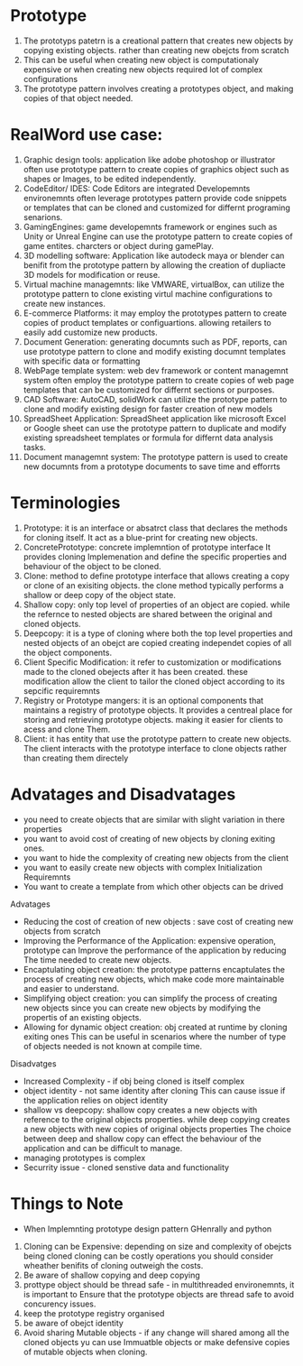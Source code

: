 # Prototype

1. The prototyps patetrn is a creational pattern that creates new objects
   by copying existing objects. rather than creating new obejcts from scratch
2. This can be useful when creating new object is computationaly expensive
   or when creating new objects required lot of complex configurations
3. The prototype pattern involves creating a prototypes object, and making
   copies of that object needed.

# RealWord use case:

1. Graphic design tools: application like adobe photoshop or illustrator often use
   prototype pattern to create copies of graphics object such as shapes or Images,
   to be edited independently.
2. CodeEditor/ IDES: Code Editors are integrated Developemnts environemnts often leverage
   prototypes pattern provide code snippets or templates that can be cloned and customized
   for differnt programing senarions.
3. GamingEngines: game developemnts framework or engines such as Unity or Unreal Engine
   can use the prototype pattern to create copies of game entites. charcters or object
   during gamePlay.
4. 3D modelling software: Application like autodeck maya or blender can benifit from
   the prototype pattern by allowing the creation of dupliacte 3D models for modification
   or reuse.
5. Virtual machine managemnts: like VMWARE, virtualBox, can utilize the prototype pattern
   to clone existing virtul machine configurations to create new instances.
6. E-commerce Platforms: it may employ the prototypes pattern to create copies of product
   templates or configuartions. allowing retailers to easily add customize new products.
7. Document Generation: generating documnts such as PDF, reports, can use prototype
   pattern to clone and modify existing documnt templates with specific data or formatting
8. WebPage template system: web dev framework or content managemnt system often employ
   the prototype pattern to create copies of web page templates that can be customized
   for differnt sections or purposes.
9. CAD Software: AutoCAD, solidWork can utilize the prototype pattern to clone and modify
   existing design for faster creation of new models
10. SpreadSheet Application: SpreadSheet application like microsoft Excel or Google sheet
    can use the prototype pattern to duplicate and modify existing spreadsheet templates
    or formula for differnt data analysis tasks.
11. Document managemnt system: The prototype pattern is used to create new documnts
    from a prototype documents to save time and efforrts

# Terminologies

1. Prototype: it is an interface or absatrct class that declares the methods for cloning itself.
   It act as a blue-print for creating new objects.
2. ConcretePrototype: concrete implemntion of prototype interface It provides cloning Implemenation
   and define the specific properties and behaviour of the object to be cloned.
3. Clone: method to define prototype interface that allows creating a copy or clone
   of an exisiting objects. the clone method typically performs a shallow or deep copy of
   the object state.
4. Shallow copy: only top level of properties of an object are copied. while the refernce
   to nested objects are shared between the original and cloned objects.
5. Deepcopy: it is a type of cloning where both the top level properties and
   nested objects of an obejct are copied creating independet copies of all the
   object components.
6. Client Specific Modification: it refer to customization or modifications made to the
   cloned obejects after it has been created. these modification allow the client to tailor
   the cloned object according to its sepcific requiremnts
7. Registry or Prototype mangers: it is an optional components that maintains a registry of
   prototype objects. It provides a centreal place for storing and retrieving prototype
   objects. making it easier for clients to acess and clone Them.
8. Client: it has entity that use the prototype pattern to create new objects. The client
   interacts with the prototype interface to clone objects rather than creating them
   directely

# Advatages and Disadvatages

- you need to create objects that are similar with slight variation in there properties
- you want to avoid cost of creating of new objects by cloning exiting ones.
- you want to hide the complexity of creating new objects from the client
- you want to easily create new objects with complex Initialization Requiremnts
- You want to create a template from which other objects can be drived

Advatages

- Reducing the cost of creation of new objects : save cost of creating new objects from scratch
- Improving the Performance of the Application: expensive operation, prototype can Improve the
  performance of the application by reducing The time needed to create new objects.
- Encaptulating object creation: the prototype patterns encaptulates the process of creating
  new objects, which make code more maintainable and easier to understand.
- Simplifying object creation: you can simplify the process of creating new objects
  since you can create new objects by modifying the propertis of an existing objects.
- Allowing for dynamic object creation: obj created at runtime by cloning exiting ones
  This can be useful in scenarios where the number of type of objects needed is not known
  at compile time.

Disadvatges

- Increased Complexity - if obj being cloned is itself complex
- object identity - not same identity after cloning This can cause issue if the application
  relies on object identity
- shallow vs deepcopy: shallow copy creates a new objects with reference to the original objects
  properties. while deep copying creates a new objects with new copies of original objects properties
  The choice between deep and shallow copy can effect the behaviour of the application and can be
  difficult to manage.
- managing prototypes is complex
- Securrity issue - cloned senstive data and functionality

# Things to Note

- When Implemnting prototype design pattern GHenrally and python

1. Cloning can be Expensive: depending on size and complexity of obejcts being cloned
   cloning can be costly operations you should consider wheather benifits of cloning
   outweigh the costs.
2. Be aware of shallow copying and deep copying
3. prottype object should be thread safe - in multithreaded environemnts, it is important to
   Ensure that the prototype objects are thread safe to avoid concurency issues.
4. keep the prototype registry organised
5. be aware of obejct identity
6. Avoid sharing Mutable objects - if any change will shared among all the cloned objects
   yu can use Immuatble objects or make defensive copies of mutable objects when cloning.
